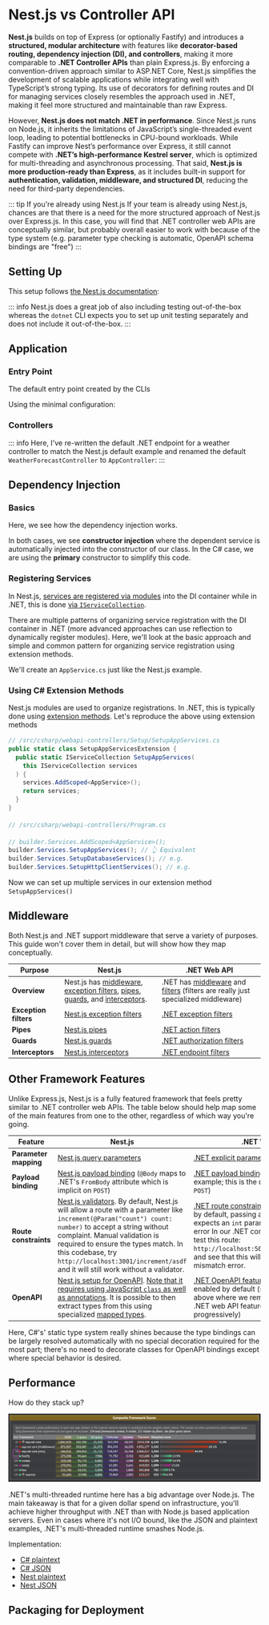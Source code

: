 # Nest.js vs Controller API

**Nest.js** builds on top of Express (or optionally Fastify) and introduces a **structured, modular architecture** with features like **decorator-based routing, dependency injection (DI), and controllers**, making it more comparable to **.NET Controller APIs** than plain Express.js. By enforcing a convention-driven approach similar to ASP.NET Core, Nest.js simplifies the development of scalable applications while integrating well with TypeScript’s strong typing. Its use of decorators for defining routes and DI for managing services closely resembles the approach used in .NET, making it feel more structured and maintainable than raw Express.

However, **Nest.js does not match .NET in performance**. Since Nest.js runs on Node.js, it inherits the limitations of JavaScript’s single-threaded event loop, leading to potential bottlenecks in CPU-bound workloads. While Fastify can improve Nest’s performance over Express, it still cannot compete with **.NET’s high-performance Kestrel server**, which is optimized for multi-threading and asynchronous processing. That said, **Nest.js is more production-ready than Express**, as it includes built-in support for **authentication, validation, middleware, and structured DI**, reducing the need for third-party dependencies.

::: tip If you're already using Nest.js
If your team is already using Nest.js, chances are that there is a need for the more structured approach of Nest.js over Express.js.  In this case, you will find that .NET controller web APIs are conceptually similar, but probably overall easier to work with because of the type system (e.g. parameter type checking is automatic, OpenAPI schema bindings are "free")
:::

## Setting Up

This setup follows [the Nest.js documentation](https://docs.nestjs.com/first-steps):

<CodeSplitter>
  <template #left>

```shell
# Install the nestjs CLI
npm i -g @nestjs/cli

# Create a new default Nest.js app from /src/typescript
nest new nest-app

# Run and watch for file changes
npm run start:dev # ✅ Server ready!
```

  </template>
  <template #right>

```shell
# macOs .NET Controller API setup

# Scaffold the API from /src/csharp/webapi-controllers
dotnet new webapi --use-controllers --no-https

# Run and watch for file changes
dotnet watch --non-interactive # ✅ Server ready!
```

  </template>
</CodeSplitter>

::: info
Nest.js does a great job of also including testing out-of-the-box whereas the `dotnet` CLI expects you to set up unit testing separately and does not include it out-of-the-box.
:::

## Application

### Entry Point

The default entry point created by the CLIs

<CodeSplitter>
  <template #left>

```ts
import { NestFactory } from '@nestjs/core';
import { AppModule } from './app.module';

async function bootstrap() {
  const app = await NestFactory.create(AppModule);
  await app.listen(3001);
}
bootstrap();
```

  </template>
  <template #right>

```csharp
var builder = WebApplication.CreateBuilder(args);

// Add services to the container.

builder.Services.AddControllers();
// Learn more about configuring OpenAPI at https://aka.ms/aspnet/openapi
builder.Services.AddOpenApi();

var app = builder.Build();

// Configure the HTTP request pipeline.
if (app.Environment.IsDevelopment()) {
  app.MapOpenApi();
}

app.UseAuthorization();
app.MapControllers();
app.Run();
```

  </template>
</CodeSplitter>

Using the minimal configuration:

<CodeSplitter>
  <template #left>

```ts
import { NestFactory } from '@nestjs/core';
import { AppModule } from './app.module';

async function bootstrap() {
  const app = await NestFactory.create(AppModule);
  await app.listen(3001);
}
bootstrap();
```

  </template>
  <template #right>

```csharp
var builder = WebApplication.CreateBuilder(args);
builder.Services.AddControllers();

var app = builder.Build();

app.MapControllers();
app.Run();
```

  </template>
</CodeSplitter>

### Controllers

::: info
Here, I've re-written the default .NET endpoint for a weather controller to match the Nest.js default example and renamed the default `WeatherForecastController` to `AppController`:
:::

<CodeSplitter>
  <template #left>

```ts
import { Controller, Get } from '@nestjs/common';
import { AppService } from './app.service';

@Controller()
export class AppController {
  constructor(private readonly appService: AppService) {}

  @Get()
  getHello(): string {
    return this.appService.getHello();
  }
}

// http://localhost:3001 -> "Hello, World!"
```

  </template>
  <template #right>

```csharp
using Microsoft.AspNetCore.Mvc;

namespace TryCsharp.Controllers;

[ApiController]
[Route("[controller]")]
public class AppController(
  ILogger<AppController> logger
) : ControllerBase {
  [HttpGet()]
  public string GetHello() => "Hello, World!";
}

// http://localhost:5068/app/ -> "Hello, World!"
```

  </template>
</CodeSplitter>

## Dependency Injection

### Basics

Here, we see how the dependency injection works.

<CodeSplitter>
  <template #left>

```ts{4}
// Snipped...
export class AppController {
  constructor(
    private readonly appService: AppService
  ) {}
  // Snipped...
}
```

  </template>
  <template #right>

```csharp{3}
// Snipped...
public class AppController(
  ILogger<AppController> logger
) : ControllerBase {
  // Snipped...
}
```

  </template>
</CodeSplitter>

In both cases, we see **constructor injection** where the dependent service is automatically injected into the constructor of our class.  In the C# case, we are using the **primary** constructor to simplify this code.

### Registering Services

In Nest.js, [services are registered via modules](https://docs.nestjs.com/modules#dependency-injection) into the DI container while in .NET, this is done [via `IServiceCollection`](https://learn.microsoft.com/en-us/aspnet/core/fundamentals/dependency-injection?view=aspnetcore-9.0).

There are multiple patterns of organizing service registration with the DI container in .NET (more advanced approaches can use reflection to dynamically register modules).  Here, we'll look at the basic approach and simple and common pattern for organizing service registration using extension methods.

We'll create an `AppService.cs` just like the Nest.js example.

<CodeSplitter>
  <template #left>

```ts{9,16,21}
// app.module.ts
import { Module } from '@nestjs/common';
import { AppController } from './app.controller';
import { AppService } from './app.service';

@Module({
  imports: [],
  controllers: [AppController],
  providers: [AppService],
})
export class AppModule {}

// app.controller.ts
export class AppController {
  constructor(
    private readonly appService: AppService
  ) {}

  @Get()
  getHello(): string {
    return this.appService.getHello();
  }
}
```

  </template>
  <template #right>

```csharp{3,14,17}
// AppService.cs to match Nest.js
public class AppService {
  public string GetHello() => "Hello, World!";
}

// Basic method of registering a service in Program.cs
builder.Services.AddScoped<AppService>();

// Change our AppController.cs
[ApiController]
[Route("[controller]")]
public class AppController(
  ILogger<AppController> logger,
  AppService appService // 👈 Inject our new service
) : ControllerBase {
  [HttpGet()]
  public string GetHello() => appService.GetHello();
}
```

  </template>
</CodeSplitter>

### Using C# Extension Methods

Nest.js modules are used to organize registrations.  In .NET, this is typically done using [extension methods](../intermediate/extension-methods.md).  Let's reproduce the above using extension methods

```csharp
// /src/csharp/webapi-controllers/Setup/SetupAppServices.cs
public static class SetupAppServicesExtension {
  public static IServiceCollection SetupAppServices(
    this IServiceCollection services
  ) {
    services.AddScoped<AppService>();
    return services;
  }
}

// /src/csharp/webapi-controllers/Program.cs

// builder.Services.AddScoped<AppService>();
builder.Services.SetupAppServices(); // 👆 Equivalent
builder.Services.SetupDatabaseServices(); // e.g.
builder.Services.SetupHttpClientServices(); // e.g.
```

Now we can set up multiple services in our extension method `SetupAppServices()`

## Middleware

Both Nest.js and .NET support middleware that serve a variety of purposes.  This guide won't cover them in detail, but will show how they map conceptually.

|Purpose|Nest.js|.NET Web API|
|--|--|--|
|**Overview**|Nest.js has [middleware](https://docs.nestjs.com/middleware), [exception filters](https://docs.nestjs.com/exception-filters), [pipes](https://docs.nestjs.com/pipes), [guards](https://docs.nestjs.com/guards), and [interceptors](https://docs.nestjs.com/interceptors).|.NET has [middleware](https://learn.microsoft.com/en-us/aspnet/core/fundamentals/middleware/?view=aspnetcore-9.0) and [filters](https://learn.microsoft.com/en-us/aspnet/core/mvc/controllers/filters?view=aspnetcore-9.0) (filters are really just specialized middleware)|
|**Exception filters**|[Nest.js exception filters](https://docs.nestjs.com/exception-filters)|[.NET exception filters](https://learn.microsoft.com/en-us/aspnet/core/mvc/controllers/filters?view=aspnetcore-9.0#exception-filters)|
|**Pipes**|[Nest.js pipes](https://docs.nestjs.com/pipes)|[.NET action filters](https://learn.microsoft.com/en-us/aspnet/core/mvc/controllers/filters?view=aspnetcore-9.0#action-filters)|
|**Guards**|[Nest.js guards](https://docs.nestjs.com/guards)|[.NET authorization filters](https://learn.microsoft.com/en-us/aspnet/core/mvc/controllers/filters?view=aspnetcore-9.0#authorization-filters)|
|**Interceptors**|[Nest.js interceptors](https://docs.nestjs.com/interceptors)|[.NET endpoint filters](https://learn.microsoft.com/en-us/aspnet/core/fundamentals/minimal-apis/min-api-filters?view=aspnetcore-9.0)|

## Other Framework Features

Unlike Express.js, Nest.js is a fully featured framework that feels pretty similar to .NET controller web APIs.  The table below should help map some of the main features from one to the other, regardless of which way you're going.

|Feature|Nest.js|.NET Web API|
|--|--|--|
|**Parameter mapping**|[Nest.js query parameters](https://docs.nestjs.com/controllers#query-parameters)|[.NET explicit parameter binding](https://learn.microsoft.com/en-us/aspnet/core/fundamentals/minimal-apis/parameter-binding?view=aspnetcore-9.0#explicit-parameter-binding)|
|**Payload binding**|[Nest.js payload binding](https://docs.nestjs.com/controllers#request-payloads) (`@Body` maps to .NET's `FromBody` attribute which is implicit on `POST`)|[.NET payload binding](https://learn.microsoft.com/en-us/aspnet/core/fundamentals/minimal-apis/parameter-binding?view=aspnetcore-9.0) (see the first example; this is the default behavior with `POST`)|
|**Route constraints**|[Nest.js validators](https://docs.nestjs.com/techniques/validation).  By default, Nest.js will allow a route with a parameter like `increment(@Param("count") count: number)` to accept a string without complaint.  Manual validation is required to ensure the types match.  In this codebase, try `http://localhost:3001/increment/asdf` and it will still work without a validator.|[.NET route constraints](https://learn.microsoft.com/en-us/aspnet/core/fundamentals/routing?view=aspnetcore-9.0#route-constraints) are built in, but even by default, passing a `string` to a route that expects an `int` parameter will fail with an error  In our .NET controller API, you can test this route: `http://localhost:5068/app/increment/asdf` and see that this will generate a type mismatch error.|
|**OpenAPI**|[Nest.js setup for OpenAPI](https://docs.nestjs.com/openapi/introduction).  [Note that it requires using JavaScript `class` as well as annotations](https://docs.nestjs.com/openapi/types-and-parameters).  It is possible to then extract types from this using specialized [mapped types](https://docs.nestjs.com/openapi/mapped-types).|[.NET OpenAPI features](https://learn.microsoft.com/en-us/aspnet/core/fundamentals/openapi/overview?view=aspnetcore-9.0) (note that these are enabled by default (see our code example above where we removed it); in general, .NET web API features can be turned on progressively)|

Here, C#'s' static type system really shines because the type bindings can be largely resolved automatically with no special decoration required for the most part; there's no need to decorate classes for OpenAPI bindings except where special behavior is desired.

## Performance

How do they stack up?

![](../../assets/techempower.png)

<CodeSplitter>
  <template #left>

```ts
// Nest.js @ #106
// 419,035; See reference link below
@Get('plaintext')
@Header('Server', 'NestJS')
@Header('Content-Type', 'text/plain')
getHello(): string {
  return 'Hello, World!';
  }

// 270,076
@Get('/json')
@Header('Server', 'NestJS')
@Header('Content-Type', 'application/json')
getJson() {
  return { message: 'Hello, World!' };
}
```

  </template>
  <template #right>

```csharp
// ASP.NET Core @ #15
// 7,014,298; See reference link below
app.MapGet("/plaintext", () => "Hello, World!");

// 1,042,029
app.MapGet("/json", () => new { message = "Hello, World!" });
```

  </template>
</CodeSplitter>

.NET's multi-threaded runtime here has a big advantage over Node.js.  The main takeaway is that for a given dollar spend on infrastructure, you'll achieve higher throughput with .NET than with Node.js based application servers.  Even in cases where it's not I/O bound, like the JSON and plaintext examples, .NET's multi-threaded runtime smashes Node.js.

Implementation:

- [C# plaintext](https://github.com/TechEmpower/FrameworkBenchmarks/blob/master/frameworks/CSharp/aspnetcore/src/Minimal/Program.cs#L29)
- [C# JSON](https://github.com/TechEmpower/FrameworkBenchmarks/blob/master/frameworks/CSharp/aspnetcore/src/Minimal/Program.cs#L33)
- [Nest plaintext](https://github.com/TechEmpower/FrameworkBenchmarks/blob/master/frameworks/TypeScript/nest/src/sql/sql.controller.ts#L48)
- [Nest JSON](https://github.com/TechEmpower/FrameworkBenchmarks/blob/master/frameworks/TypeScript/nest/src/sql/sql.controller.ts#L16)

## Packaging for Deployment

<CodeSplitter>
  <template #left>

```shell
# Use alpine for size, but feel free to use other builds if running into issues.
FROM node:20-alpine
WORKDIR /usr/src/app

# Copy over assets
COPY package.json ./
COPY package-lock.json ./

# Install dependencies.
RUN npm ci

# Copy source
COPY . .

# Build the TypeScript
RUN npm run build

# Start the server.
EXPOSE 3001
CMD ["node", "dist/index.js"]

# From src/typescript/nest-app
# ✅ docker buildx build -t ts/nest-web-api -f ./Dockerfile .
```

  </template>
  <template #right>

```shell
# Build layer
FROM mcr.microsoft.com/dotnet/sdk:9.0 AS build
WORKDIR /app

# Our project layer so we only update on new deps
COPY ./webapi-controllers.csproj ./webapi-controllers.csproj

# Restore dependencies
RUN dotnet restore

# Copy over code and publish
COPY ./Program.cs ./Program.cs

# Build the binaries
RUN dotnet publish ./webapi-controllers.csproj -o /app/published-app --configuration Release

# Runtime layer
FROM mcr.microsoft.com/dotnet/aspnet:9.0 AS runtime
WORKDIR /app
COPY --from=build /app/published-app /app

ENTRYPOINT [ "dotnet", "/app/webapi-controllers.dll" ]

# From src/csharp/webapi-controllers
# ✅ docker buildx build -t cs/controllers-web-api -f ./Dockerfile .
```

  </template>
</CodeSplitter>
